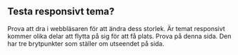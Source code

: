 Testa responsivt tema?
----------------------
Prova att dra i webbläsaren för att ändra dess storlek. Är temat responsivt kommer olika delar att flytta på sig för att få plats. Prova på denna sida. Den har tre brytpunkter som ställer om utseendet på sida.